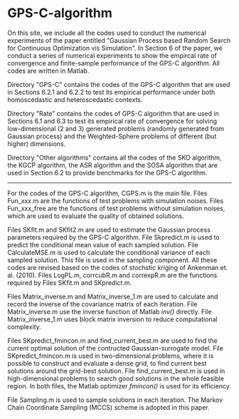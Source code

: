 # GPS-C-algorithm

On this site, we include all the codes used to conduct the numerical experiments of the paper entitled "Gaussian Process based Random Search for Continuous Optimization vis Simulation". 
In Section 6 of the paper, we conduct a series of numerical experiments to show the empircal rate of convergence and finite-sample performance of the GPS-C algorithm. All codes are 
written in Matlab. 

Directory "GPS-C" contains the codes of the GPS-C algorithm that are used in Sections 6.2.1 and 6.2.2 to test its empirical performance under both homoscedastic and heteroscedastic contexts.

Directory "Rate" contains the codes of GPS-C algorithm that are used in Sections 6.1 and 6.3 to test its empirical rate of convergence for solving low-dimensional (2 and 3) generated 
problems (randomly generated from Gaussian process) and the Weighted-Sphere problems of different (but higher) dimensions.

Directory "Other algorithms" contains all the codes of the SKO algorithm, the KGCP algorithm, the ASR algorithm and the SOSA algorithm that are used in Section 6.2 to provide benchmarks 
for the GPS-C algorithm.

--------------------------------------------------------------------------------------------------------------------------------------------------------------

For the codes of the GPS-C algorithm, CGPS.m is the main file. Files Fun_xxx.m are the functions of test problems with simulation noises. Files Fun_xxx_free are the functions of test problems 
without simulation noises, which are used to evaluate the quality of obtained solutions.

Files SKfit.m and SKfit2.m are used to estimate the Gaussian process parameters required by the GPS-C algorithm. File Skpredict.m is used to predict the conditional mean value of each sampled 
solution. File CalculateMSE.m is used to calculate the conditional variance of each sampled solution. This file is used in the sampling component. All these codes are revised based on the codes of 
stochstic kriging of Ankenman et. al. (2010). Files LogPL.m, corrcubR.m and correxpR.m are the functions required by Files SKfit.m and SKpredict.m.

Files Matrix_inverse.m and Matrix_inverse_1.m are used to calculate and record the inverse of the covariance matrix of each iteration. File Matrix_inverse.m use the inverse function of Matlab _inv()_ 
directly. File Matrix_inverse_1.m uses block matrix inversion to reduce computational complexity.

Files SKpredict_fmincon.m and find_current_best.m are used to find the current optimal solution of the contructed Gaussian-surrogate model. File SKpredict_fmincon.m is used in two-dimensional problems, where 
it is possible to construct and evaluate a dense grid, to find current best solutions around the grid-best solution. File find_current_best.m is used in high-dimensional problems to search good solutions 
in the whole feasible region. In both files, the Matlab optimizer _fmincon()_ is used for its efficiency.

File Sampling.m is used to sample solutions in each iteration. The Markov Chain Coordinate Sampling (MCCS) scheme is adopted in this paper.
